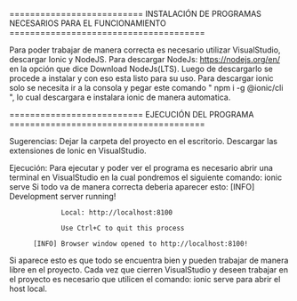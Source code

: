 ========================== INSTALACIÓN DE PROGRAMAS NECESARIOS PARA EL FUNCIONAMIENTO ====================================== 

  Para poder trabajar de manera correcta es necesario utilizar VisualStudio, descargar Ionic y NodeJS.
  Para descargar NodeJs: https://nodejs.org/en/ en la opción que dice Download NodeJs(LTS). Luego de descargarlo se procede a instalar y con eso esta listo para su uso.
  Para descargar ionic solo se necesita ir a la consola y pegar este comando " npm i -g @ionic/cli ", lo cual descargara e instalara ionic de manera automatica.

========================== EJECUCIÓN DEL PROGRAMA  ====================================== 

Sugerencias: 
      Dejar la carpeta del proyecto en el escritorio.
      Descargar las extensiones de Ionic en VisualStudio.

Ejecución: Para ejecutar y poder ver el programa es necesario abrir una terminal en VisualStudio en la cual pondremos el siguiente comando: ionic serve 
           Si todo va de manera correcta deberia aparecer esto: 
          [INFO] Development server running!
          
                 Local: http://localhost:8100
          
                 Use Ctrl+C to quit this process
          
          [INFO] Browser window opened to http://localhost:8100!

Si aparece esto es que todo se encuentra bien y pueden trabajar de manera libre en el proyecto.
Cada vez que cierren VisualStudio y deseen trabajar en el proyecto es necesario que utilicen el comando: ionic serve para abrir el host local.
